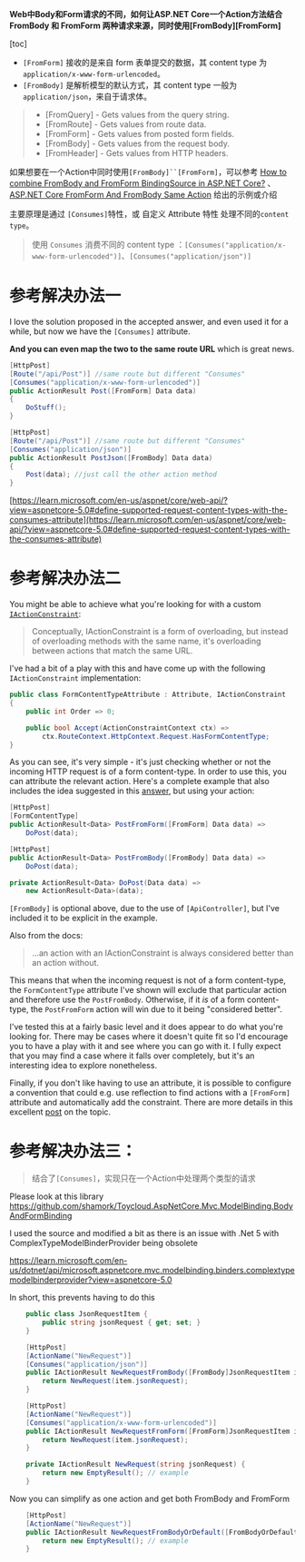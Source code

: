 **Web中Body和Form请求的不同，如何让ASP.NET Core一个Action方法结合 FromBody 和 FromForm 两种请求来源，同时使用[FromBody][FromForm]**

[toc]

- `[FromForm]` 接收的是来自 form 表单提交的数据，其 content type 为 `application/x-www-form-urlencoded`。
- `[FromBody]` 是解析模型的默认方式，其 content type 一般为 `application/json`，来自于请求体。

> - [FromQuery] - Gets values from the query string.
> - [FromRoute] - Gets values from route data.
> - [FromForm] - Gets values from posted form fields.
> - [FromBody] - Gets values from the request body.
> - [FromHeader] - Gets values from HTTP headers.

如果想要在一个Action中同时使用`[FromBody]``[FromForm]`，可以参考 [How to combine FromBody and FromForm BindingSource in ASP.NET Core?](https://stackoverflow.com/questions/51673361/how-to-combine-frombody-and-fromform-bindingsource-in-asp-net-core) 、[ASP.NET Core FromForm And FromBody Same Action](https://stackoverflow.com/questions/50453578/asp-net-core-fromform-and-frombody-same-action) 给出的示例或介绍

主要原理是通过 `[Consumes]`特性，或 自定义 Attribute 特性 处理不同的`content type`。

> 使用 `Consumes` 消费不同的 content type ：`[Consumes("application/x-www-form-urlencoded")]`、`[Consumes("application/json")]`

# 参考解决办法一

I love the solution proposed in the accepted answer, and even used it for a while, but now we have the `[Consumes]` attribute.

**And you can even map the two to the same route URL** which is great news.

```csharp
[HttpPost]
[Route("/api/Post")] //same route but different "Consumes"
[Consumes("application/x-www-form-urlencoded")]
public ActionResult Post([FromForm] Data data)
{
    DoStuff();
}

[HttpPost]
[Route("/api/Post")] //same route but different "Consumes"
[Consumes("application/json")]
public ActionResult PostJson([FromBody] Data data)
{
    Post(data); //just call the other action method
}
```

[https://learn.microsoft.com/en-us/aspnet/core/web-api/?view=aspnetcore-5.0#define-supported-request-content-types-with-the-consumes-attribute](https://learn.microsoft.com/en-us/aspnet/core/web-api/?view=aspnetcore-5.0#define-supported-request-content-types-with-the-consumes-attribute)

# 参考解决办法二

You might be able to achieve what you're looking for with a custom [`IActionConstraint`](https://learn.microsoft.com/en-us/aspnet/core/mvc/controllers/routing?view=aspnetcore-2.1#understanding-iactionconstraint):

> Conceptually, IActionConstraint is a form of overloading, but instead of overloading methods with the same name, it's overloading between actions that match the same URL.

I've had a bit of a play with this and have come up with the following `IActionConstraint` implementation:

```csharp
public class FormContentTypeAttribute : Attribute, IActionConstraint
{
    public int Order => 0;

    public bool Accept(ActionConstraintContext ctx) =>
        ctx.RouteContext.HttpContext.Request.HasFormContentType;
}
```

As you can see, it's very simple - it's just checking whether or not the incoming HTTP request is of a form content-type. In order to use this, you can attribute the relevant action. Here's a complete example that also includes the idea suggested in this [answer](https://stackoverflow.com/questions/51430923/posting-form-data-to-mvc-core-api/51431788#51431788), but using your action:

```csharp
[HttpPost]
[FormContentType]
public ActionResult<Data> PostFromForm([FromForm] Data data) =>
    DoPost(data);

[HttpPost]
public ActionResult<Data> PostFromBody([FromBody] Data data) =>
    DoPost(data);

private ActionResult<Data> DoPost(Data data) =>
    new ActionResult<Data>(data);
```

`[FromBody]` is optional above, due to the use of `[ApiController]`, but I've included it to be explicit in the example.

Also from the docs:

> ...an action with an IActionConstraint is always considered better than an action without.

This means that when the incoming request is not of a form content-type, the `FormContentType` attribute I've shown will exclude that particular action and therefore use the `PostFromBody`. Otherwise, if it _is_ of a form content-type, the `PostFromForm` action will win due to it being "considered better".

I've tested this at a fairly basic level and it does appear to do what you're looking for. There may be cases where it doesn't quite fit so I'd encourage you to have a play with it and see where you can go with it. I fully expect that you may find a case where it falls over completely, but it's an interesting idea to explore nonetheless.

Finally, if you don't like having to use an attribute, it is possible to configure a convention that could e.g. use reflection to find actions with a `[FromForm]` attribute and automatically add the constraint. There are more details in this excellent [post](https://www.strathweb.com/2017/06/using-iactionconstraints-in-asp-net-core-mvc/) on the topic.

# 参考解决办法三：

> 结合了`[Consumes]`，实现只在一个Action中处理两个类型的请求

Please look at this library https://github.com/shamork/Toycloud.AspNetCore.Mvc.ModelBinding.BodyAndFormBinding

I used the source and modified a bit as there is an issue with .Net 5 with ComplexTypeModelBinderProvider being obsolete

https://learn.microsoft.com/en-us/dotnet/api/microsoft.aspnetcore.mvc.modelbinding.binders.complextypemodelbinderprovider?view=aspnetcore-5.0

In short, this prevents having to do this

```C#
    public class JsonRequestItem {
        public string jsonRequest { get; set; }
    }

    [HttpPost]
    [ActionName("NewRequest")]
    [Consumes("application/json")]
    public IActionResult NewRequestFromBody([FromBody]JsonRequestItem item) {
        return NewRequest(item.jsonRequest);
    }

    [HttpPost]
    [ActionName("NewRequest")]
    [Consumes("application/x-www-form-urlencoded")]
    public IActionResult NewRequestFromForm([FromForm]JsonRequestItem item) {
        return NewRequest(item.jsonRequest);
    }

    private IActionResult NewRequest(string jsonRequest) {
        return new EmptyResult(); // example
    }
```

Now you can simplify as one action and get both FromBody and FromForm

```C#
    [HttpPost]
    [ActionName("NewRequest")]
    public IActionResult NewRequestFromBodyOrDefault([FromBodyOrDefault]JsonRequestItem item) {
        return new EmptyResult(); // example
    }
```

